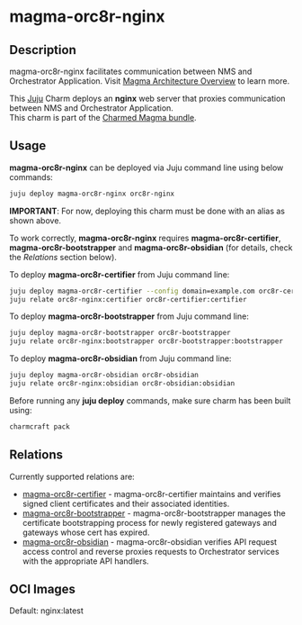 # magma-orc8r-nginx

## Description

magma-orc8r-nginx facilitates communication between NMS and Orchestrator Application. Visit 
[Magma Architecture Overview](https://docs.magmacore.org/docs/orc8r/architecture_overview) 
to learn more.

This [Juju](https://juju.is/) Charm deploys an **nginx** web server that proxies communication
between NMS and Orchestrator Application.<br>
This charm is part of the [Charmed Magma bundle](https://github.com/canonical/charmed-magma).

## Usage

**magma-orc8r-nginx** can be deployed via Juju command line using below commands:

```bash
juju deploy magma-orc8r-nginx orc8r-nginx
```

**IMPORTANT**: For now, deploying this charm must be done with an alias as shown above.

To work correctly, **magma-orc8r-nginx** requires **magma-orc8r-certifier**, 
**magma-orc8r-bootstrapper** and **magma-orc8r-obsidian** (for details, check the _Relations_ section 
below).

To deploy **magma-orc8r-certifier** from Juju command line:

```bash
juju deploy magma-orc8r-certifier --config domain=example.com orc8r-certifier
juju relate orc8r-nginx:certifier orc8r-certifier:certifier
```

To deploy **magma-orc8r-bootstrapper** from Juju command line:

```bash
juju deploy magma-orc8r-bootstrapper orc8r-bootstrapper
juju relate orc8r-nginx:bootstrapper orc8r-bootstrapper:bootstrapper
```

To deploy **magma-orc8r-obsidian** from Juju command line:

```bash
juju deploy magma-orc8r-obsidian orc8r-obsidian
juju relate orc8r-nginx:obsidian orc8r-obsidian:obsidian
```

Before running any **juju deploy** commands, make sure charm has been built using:
```bash
charmcraft pack
```

## Relations

Currently supported relations are:

- [magma-orc8r-certifier](https://github.com/canonical/charmed-magma/tree/main/orchestrator-bundle/orc8r-certifier-operator) - 
  magma-orc8r-certifier maintains and verifies signed client certificates and their associated
  identities.
- [magma-orc8r-bootstrapper](https://github.com/canonical/charmed-magma/tree/main/orchestrator-bundle/orc8r-bootstrapper-operator) -
  magma-orc8r-bootstrapper manages the certificate bootstrapping process for newly registered gateways 
  and gateways whose cert has expired.
- [magma-orc8r-obsidian](https://github.com/canonical/charmed-magma/tree/main/orchestrator-bundle/orc8r-obsidian-operator) -
  magma-orc8r-obsidian verifies API request access control and reverse proxies requests to Orchestrator 
  services with the appropriate API handlers.


## OCI Images

Default: nginx:latest
